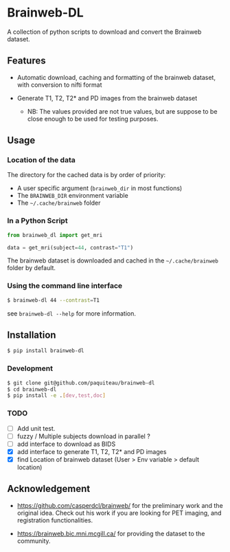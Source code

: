 # Brainweb-DL

A collection of python scripts to download and convert the Brainweb dataset. 

## Features

- Automatic download, caching and formatting of the brainweb dataset, with conversion to nifti format
 

- Generate T1, T2, T2* and PD images from the brainweb dataset
  - NB: The values provided are not true values, but are suppose to be  close enough to be used for testing purposes.
    
## Usage

### Location of the data

The directory for the cached data is by order of priority:
- A user specific argument (`brainweb_dir` in most functions)
- The `BRAINWEB_DIR` environment variable
- The `~/.cache/brainweb` folder

### In a Python Script
```python
from brainweb_dl import get_mri 

data = get_mri(subject=44, contrast="T1")
```

The brainweb dataset is downloaded and cached in the `~/.cache/brainweb` folder by default.

### Using the command line interface

``` bash
$ brainweb-dl 44 --contrast=T1
```

see `brainweb-dl --help` for more information.

## Installation 
    
```bash 
$ pip install brainweb-dl
```
### Development

``` bash
$ git clone git@github.com/paquiteau/brainweb-dl 
$ cd brainweb-dl
$ pip install -e .[dev,test,doc]
```



### TODO 
- [ ] Add unit test.
- [ ] fuzzy / Multiple subjects download in parallel ? 
- [ ] add interface to download as BIDS
- [x] add interface to generate T1, T2, T2* and PD images
- [x] find Location of brainweb dataset (User > Env variable > default location)

## Acknowledgement

 - https://github.com/casperdcl/brainweb/ for the preliminary work and the original idea. Check out his work if you are looking for PET imaging, and registration functionalities.

 - https://brainweb.bic.mni.mcgill.ca/ for providing the dataset to the community.
